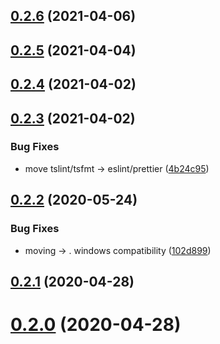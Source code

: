 ## [0.2.6](https://github.com/tufan-io/data-invariants/compare/0.2.5...0.2.6) (2021-04-06)



## [0.2.5](https://github.com/tufan-io/data-invariants/compare/0.2.4...0.2.5) (2021-04-04)



## [0.2.4](https://github.com/tufan-io/data-invariants/compare/0.2.3...0.2.4) (2021-04-02)



## [0.2.3](https://github.com/tufan-io/data-invariants/compare/0.2.2...0.2.3) (2021-04-02)


### Bug Fixes

* move tslint/tsfmt -> eslint/prettier ([4b24c95](https://github.com/tufan-io/data-invariants/commit/4b24c95212c65c487489bec835f2f0522ff2888f))



<a name="0.2.2"></a>
## [0.2.2](https://github.com/tufan-io/data-invariants/compare/0.2.1...0.2.2) (2020-05-24)


### Bug Fixes

* moving  -> . windows compatibility ([102d899](https://github.com/tufan-io/data-invariants/commit/102d899))



<a name="0.2.1"></a>
## [0.2.1](https://github.com/tufan-io/data-invariants/compare/0.2.0...0.2.1) (2020-04-28)



<a name="0.2.0"></a>
# [0.2.0](https://github.com/tufan-io/data-invariants/compare/v0.1.0...v0.2.0) (2020-04-28)



